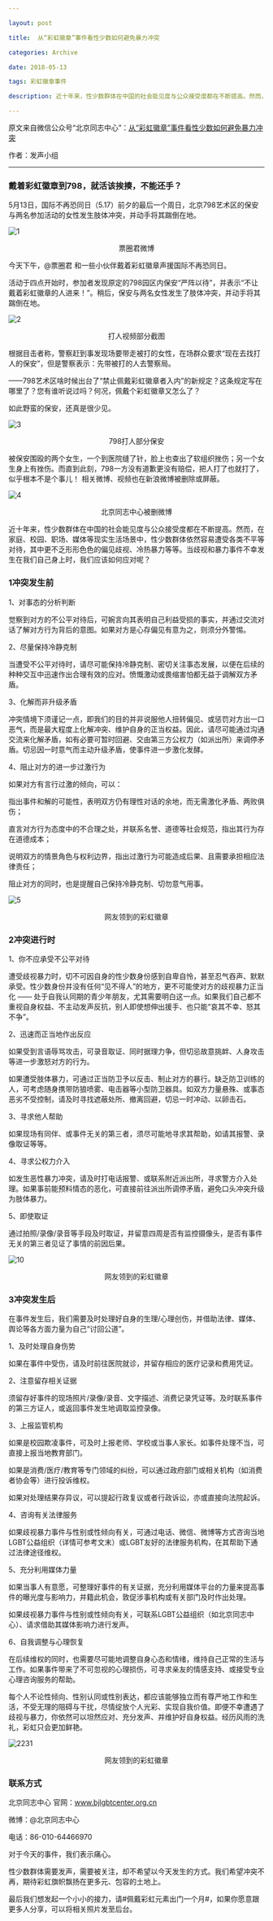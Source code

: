 ```yaml
---

layout: post

title:  从“彩虹徽章”事件看性少数如何避免暴力冲突

categories: Archive

date: 2018-05-13

tags: 彩虹徽章事件

description: 近十年来，性少数群体在中国的社会能见度与公众接受度都在不断提高。然而，在家庭、校园、职场、媒体等现实生活场景中，性少数群体依然容易遭受各类不平等对待，其中更不乏形形色色的偏见歧视、冷热暴力等等。当歧视和暴力事件不幸发生在我们自己身上时，我们应该如何应对呢？

---
```


原文来自微信公众号“北京同志中心”：[从“彩虹徽章”事件看性少数如何避免暴力冲突](https://mp.weixin.qq.com/s/VmVTB6sWxhtrGKRQHVjxyg)

作者：发声小组

---
### 戴着彩虹徽章到798，就活该挨揍，不能还手？

5月13日，国际不再恐同日（5.17）前夕的最后一个周日，北京798艺术区的保安与两名参加活动的女性发生肢体冲突，并动手将其踹倒在地。

![1](https://i.imgur.com/lRMySLx.jpg)

<center>票圈君微博</center>

今天下午，@票圈君 和一些小伙伴戴着彩虹徽章声援国际不再恐同日。

活动于四点开始时，参加者发现原定的798园区内保安“严阵以待”，并表示“不让戴着彩虹徽章的人进来！”。稍后，保安与两名女性发生了肢体冲突，并动手将其踹倒在地。

![2](https://i.imgur.com/Wv9g3LU.jpg)

<center>打人视频部分截图</center>

根据目击者称，警察赶到事发现场要带走被打的女性，在场群众要求“现在去找打人的保安”，但是警察表示：先带被打的人去警察局。

——798艺术区啥时候出台了“禁止佩戴彩虹徽章者入内”的新规定？这条规定写在哪里了？您有谁听说过吗？何况，佩戴个彩虹徽章又怎么了？

如此野蛮的保安，还真是很少见。

![3](https://i.imgur.com/wSWuzH2.jpg)

<center>798打人部分保安</center>

被保安围殴的两个女生，一个到医院缝了针，脸上也查出了软组织挫伤；另一个女生身上有挫伤。而直到此刻，798一方没有道歉更没有赔偿，把人打了也就打了，似乎根本不是个事儿！ 相关微博、视频也在新浪微博被删除或屏蔽。

![4](https://i.imgur.com/HN9fOGd.jpg)

<center>北京同志中心被删微博</center>

近十年来，性少数群体在中国的社会能见度与公众接受度都在不断提高。然而，在家庭、校园、职场、媒体等现实生活场景中，性少数群体依然容易遭受各类不平等对待，其中更不乏形形色色的偏见歧视、冷热暴力等等。当歧视和暴力事件不幸发生在我们自己身上时，我们应该如何应对呢？

### 1冲突发生前

1、对事态的分析判断

觉察到对方的不公平对待后，可婉言向其表明自己利益受损的事实，并通过交流对话了解对方行为背后的意图。如果对方是心存偏见有意为之，则须分外警惕。

2、尽量保持冷静克制

当遭受不公平对待时，请尽可能保持冷静克制、密切关注事态发展，以便在后续的种种交互中迅速作出合理有效的应对。愤慨激动或畏缩害怕都无益于调解双方矛盾。

3、化解而非升级矛盾

冲突情境下须谨记一点，即我们的目的并非说服他人扭转偏见、或惩罚对方出一口恶气，而是最大程度上化解冲突、维护自身的正当权益。因此，请尽可能通过沟通交流来化解矛盾，如有必要可暂时回避、交由第三方公权力（如派出所）来调停矛盾。切忌因一时意气而主动升级矛盾，使事件进一步激化发酵。

4、阻止对方的进一步过激行为

如果对方有言行过激的倾向，可以：

指出事件和解的可能性，表明双方仍有理性对话的余地，而无需激化矛盾、两败俱伤；

直言对方行为态度中的不合理之处，并联系名誉、道德等社会规范，指出其行为存在道德成本；

说明双方的情景角色与权利边界，指出过激行为可能造成后果、且需要承担相应法律责任；

阻止对方的同时，也是提醒自己保持冷静克制、切勿意气用事。

![5](https://i.imgur.com/S0Qv2Ol.jpg)

<center>网友领到的彩虹徽章</center>

### 2冲突进行时

1、你不应承受不公平对待

遭受歧视暴力时，切不可因自身的性少数身份感到自卑自怜，甚至忍气吞声、默默承受。性少数身份并没有任何“见不得人”的地方，更不可能使对方的歧视暴力正当化 —— 处于自我认同期的青少年朋友，尤其需要明白这一点。如果我们自己都不重视自身权益、不主动发声反抗，别人即使想伸出援手、也只能“哀其不幸、怒其不争”。

2、迅速而正当地作出反应

如果受到言语辱骂攻击，可录音取证、同时据理力争，但切忌故意挑衅、人身攻击等进一步激怒对方的行为。

如果遭受肢体暴力，可通过正当防卫予以反击、制止对方的暴行。缺乏防卫训练的人，可考虑随身携带防狼喷雾、电击器等小型防卫器具。如双方力量悬殊、或事态恶劣不受控制，请及时寻找遮蔽处所、撤离回避，切忌一时冲动、以卵击石。

3、寻求他人帮助

如果现场有同伴、或事件无关的第三者，须尽可能地寻求其帮助，如请其报警、录像取证等等。

4、寻求公权力介入

如发生恶性暴力冲突，请及时打电话报警、或联系附近派出所，寻求警方介入处理。如果事前能预料情态的恶化，可直接前往派出所调停矛盾，避免口头冲突升级为肢体暴力。

5、即使取证

通过拍照/录像/录音等手段及时取证，并留意四周是否有监控摄像头，是否有事件无关的第三者见证了事情的前因后果。

![10](https://i.imgur.com/ByJ6QOn.jpg)

<center>网友领到的彩虹徽章</center>

### 3冲突发生后

在事件发生后，我们需要及时处理好自身的生理/心理创伤，并借助法律、媒体、舆论等各方面力量为自己“讨回公道”。

1、及时处理自身伤势

如果在事件中受伤，请及时前往医院就诊，并留存相应的医疗记录和费用凭证。

2、注意留存相关证据

须留存好事件的现场照片/录像/录音、文字描述、消费记录凭证等。及时联系事件的第三方证人，或返回事件发生地调取监控录像。

3、上报监管机构

如果是校园欺凌事件，可及时上报老师、学校或当事人家长。如事件处理不当，可直接上报当地教育部门。

如果是消费/医疗/教育等专门领域的纠纷，可以通过政府部门或相关机构（如消费者协会等）进行投诉维权。

如果对处理结果存异议，可以提起行政复议或者行政诉讼，亦或直接向法院起诉。

4、咨询有关法律服务

如果歧视暴力事件与性别或性倾向有关，可通过电话、微信、微博等方式咨询当地LGBT公益组织（详情可参考文末）或LGBT友好的法律服务机构，在其帮助下通过法律途径维权。

5、充分利用媒体力量

如果当事人有意愿，可整理好事件的有关证据，充分利用媒体平台的力量来提高事件的曝光度与影响力，并籍此机会，敦促涉事机构或有关部门及时作出处理。

如果歧视暴力事件与性别或性倾向有关，可联系LGBT公益组织（如北京同志中心）、请求借助其媒体影响力进行发声。

6、自我调整与心理恢复

在后续维权的同时，也需要尽可能地调整自身心态和情绪，维持自己正常的生活与工作。如果事件带来了不可忽视的心理损伤，可寻求亲友的情感支持、或接受专业心理咨询服务的帮助。

每个人不论性倾向、性别认同或性别表达，都应该能够独立而有尊严地工作和生活，不受无理的阻碍与干扰，尽情绽放个人光彩、实现自我价值。即便不幸遭遇了歧视与暴力，你依然可以坦然应对、充分发声、并维护好自身权益。经历风雨的洗礼，彩虹只会更加鲜艳。

![2231](https://i.imgur.com/zg9W02u.jpg)

<center>网友领到的彩虹徽章</center>


### 联系方式

北京同志中心
官网：www.bjlgbtcenter.org.cn

微博：@北京同志中心

电话：86-010-64466970

对于今天的事件，我们表示痛心。

性少数群体需要发声，需要被关注，却不希望以今天发生的方式。我们希望冲突不再，期待彩虹旗帜飘扬在更多元、包容的土地上。

最后我们想发起一个小小的接力，请#佩戴彩虹元素出门一个月#，如果你愿意跟更多人分享，可以将相关照片发至后台。
